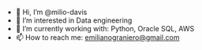 - 👋 Hi, I’m @milio-davis
- 👀 I’m interested in Data engineering
- 🌱 I’m currently working with: Python, Oracle SQL, AWS
- 📫 How to reach me: emilianograniero@gmail.com

<!---
milio-davis/milio-davis is a ✨ special ✨ repository because its `README.md` (this file) appears on your GitHub profile.
You can click the Preview link to take a look at your changes.
--->
